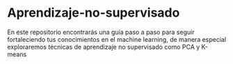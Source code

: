 # Aprendizaje-no-supervisado
En este repositorio encontrarás una guía paso a paso para seguir fortaleciendo tus conocimientos en el machine learning, de manera especial exploraremos técnicas de aprendizaje no supervisado como PCA y K-means
